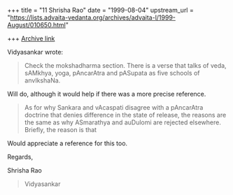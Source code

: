 +++
title = "11 Shrisha Rao"
date = "1999-08-04"
upstream_url = "https://lists.advaita-vedanta.org/archives/advaita-l/1999-August/010650.html"

+++
[Archive link](https://lists.advaita-vedanta.org/archives/advaita-l/1999-August/010650.html)

Vidyasankar wrote:

> Check the mokshadharma section. There is a verse that talks of veda,
> sAMkhya, yoga, pAncarAtra and pASupata as five schools of anvIkshaNa.

Will do, although it would help if there was a more precise reference.

> As for why Sankara and vAcaspati disagree with a pAncarAtra doctrine that
> denies difference in the state of release, the reasons are the same as why
> ASmarathya and auDulomi are rejected elsewhere. Briefly, the reason is that

Would appreciate a reference for this too.

Regards,

Shrisha Rao

> Vidyasankar

